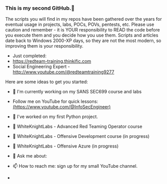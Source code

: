 ### This is my second GitHub.👋

The scripts you will find in my repos have been gathered over the years for eventual usage in projects, labs, POCs, POVs, pentests, etc. Please use caution and remember - it is YOUR responsibility to READ the code before you execute them and you decide how you use them.
Scripts and articles date back to Windows 2000-XP days, so they are not the most modern, so improving them is your responsibility. 

- Just completed:
- https://redteam-training.thinkific.com
- Social Engineering Expert - http://www.youtube.com/@redteamtraining9277

Here are some ideas to get you started:
- 🔭 I'm currently working on my SANS SEC699 course and labs <BR>
-  Follow me on YouTube for quick lessons:<BR>
[(https://www.youtube.com/@InfoSecEngineer)](https://www.youtube.com/@InfoSecEngineer)



- 🔭 I've worked on my first Python project.
- 🌱 WhiteKnightLabs - Advanced Red Teaming Operator course
- 👯 WhiteKnightLabs - Offensive Development course (in progress)
- 🤔 WhiteKnightLabs - Offensive Azure (in progress)
- 💬 Ask me about: <something>
- 📫 How to reach me: sign up for my small YouTube channel.
- 
